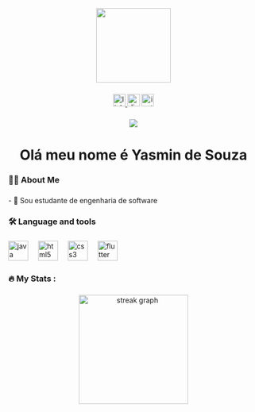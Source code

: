 <div align="center">
  <img height="150" src="https://dthezntil550i.cloudfront.net/ik/latest/ik2201080603493980016970874/1280_960/0c95cb7a-ee60-4ab8-9666-8fffbce4bd8d.png"  />
</div>

###

<div align="center">
  <a href="https://www.linkedin.com/in/yasmin-de-souza-320411309/" target="_blank">
    <img src="https://img.shields.io/static/v1?message=LinkedIn&logo=linkedin&label=&color=0077B5&logoColor=white&labelColor=&style=for-the-badge" height="25" alt="linkedin logo"  />
  </a>
  <img src="https://img.shields.io/static/v1?message=Discord&logo=discord&label=&color=7289DA&logoColor=white&labelColor=&style=for-the-badge" height="25" alt="discord logo"  />
  <a href="https://www.instagram.com/yas_szz_?igsh=OGs4ZDd5cmszcDBo" target="_blank">
    <img src="https://img.shields.io/static/v1?message=Instagram&logo=instagram&label=&color=E4405F&logoColor=white&labelColor=&style=for-the-badge" height="25" alt="instagram logo"  />
  </a>
</div>

###

<div align="center">
  <img src="https://visitor-badge.laobi.icu/badge?page_id=YasminSouza21.YasminSouza21&"  />
</div>

###

<h1 align="center">Olá meu nome é Yasmin de Souza</h1>

###

<h3 align="left">👩‍💻  About Me</h3>

###

<p align="left">- 🔭 Sou estudante de engenharia de software</p>

###

<h3 align="left">🛠 Language and tools</h3>

###

<div align="left">
  <img src="https://cdn.jsdelivr.net/gh/devicons/devicon/icons/java/java-original.svg" height="40" alt="java logo"  />
  <img width="12" />
  <img src="https://cdn.jsdelivr.net/gh/devicons/devicon/icons/html5/html5-original.svg" height="40" alt="html5 logo"  />
  <img width="12" />
  <img src="https://cdn.jsdelivr.net/gh/devicons/devicon/icons/css3/css3-original.svg" height="40" alt="css3 logo"  />
  <img width="12" />
  <img src="https://cdn.jsdelivr.net/gh/devicons/devicon/icons/flutter/flutter-original.svg" height="40" alt="flutter logo"  />
</div>

###

<h3 align="left">🔥   My Stats :</h3>

###

<div align="center">
  <img src="https://streak-stats.demolab.com?user=YasminSouza21&locale=en&mode=daily&theme=dark&hide_border=false&border_radius=5&order=3" height="220" alt="streak graph"  />
</div>

###
